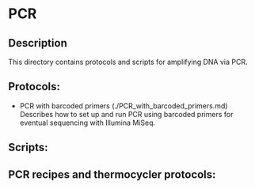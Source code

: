# PCR

## Description
This directory contains protocols and scripts for amplifying DNA via PCR.

## Protocols:
* PCR with barcoded primers (./PCR_with_barcoded_primers.md)
	Describes how to set up and run PCR using barcoded primers for eventual sequencing with Illumina MiSeq. 

## Scripts:

## PCR recipes and thermocycler protocols:
